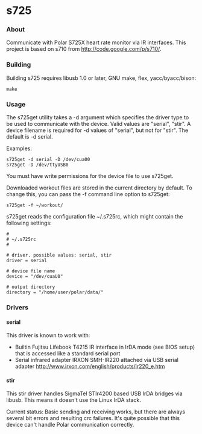
s725
====

### About

Communicate with Polar S725X heart rate monitor via IR interfaces.
This project is based on s710 from http://code.google.com/p/s710/.

### Building

Building s725 requires libusb 1.0 or later, GNU make, flex,
yacc/byacc/bison:

	make

### Usage

The s725get utility takes a -d argument which specifies the driver
type to be used to communicate with the device.  Valid values are
"serial", "stir".  A device filename is required for -d values of
"serial", but not for "stir". The default is -d serial.

Examples:

	s725get -d serial -D /dev/cua00
	s725get -D /dev/ttyUSB0

You must have write permissions for the device file to use s725get.

Downloaded workout files are stored in the current directory by
default. To change this, you can pass the -f command line option to
s725get:

	s725get -f ~/workout/

s725get reads the configuration file ~/.s725rc, which might contain
the following settings:

	#
	# ~/.s725rc
	#

	# driver. possible values: serial, stir
	driver = serial

	# device file name
	device = "/dev/cuaU0"

    # output directory
    directory = "/home/user/polar/data/"

### Drivers

#### serial

This driver is known to work with:
  - Builtin Fujitsu Lifebook T4215 IR interface in IrDA mode (see BIOS
	setup) that is accessed like a standard serial port
  - Serial infrared adapter IRXON SMH-IR220 attached via USB serial adapter
	http://www.irxon.com/english/products/ir220_e.htm

#### stir

This stir driver handles SigmaTel STIr4200 based USB IrDA bridges via
libusb. This means it doesn't use the Linux IrDA stack.

Current status: Basic sending and receiving works, but there are
always several bit errors and resulting crc failures. It's quite
possible that this device can't handle Polar communication correctly.
